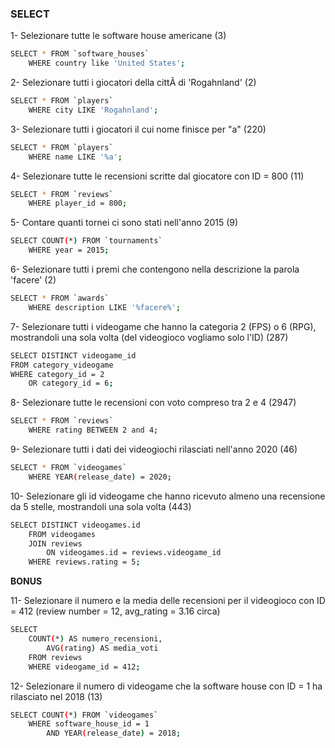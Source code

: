 

### SELECT

1- Selezionare tutte le software house americane (3)

```sh
SELECT * FROM `software_houses`
    WHERE country like 'United States';
```

2- Selezionare tutti i giocatori della cittÃ di 'Rogahnland' (2)

```sh
SELECT * FROM `players`
    WHERE city LIKE 'Rogahnland';
```

3- Selezionare tutti i giocatori il cui nome finisce per "a" (220)

```sh
SELECT * FROM `players`
    WHERE name LIKE '%a';
```

4- Selezionare tutte le recensioni scritte dal giocatore con ID = 800 (11)

```sh
SELECT * FROM `reviews`
    WHERE player_id = 800;
```

5- Contare quanti tornei ci sono stati nell'anno 2015 (9)

```sh
SELECT COUNT(*) FROM `tournaments`
    WHERE year = 2015;
```

6- Selezionare tutti i premi che contengono nella descrizione la parola 'facere' (2)

```sh
SELECT * FROM `awards`
    WHERE description LIKE '%facere%';
```

7- Selezionare tutti i videogame che hanno la categoria 2 (FPS) o 6 (RPG), mostrandoli una sola volta (del videogioco vogliamo solo l'ID) (287)

```sh
SELECT DISTINCT videogame_id
FROM category_videogame
WHERE category_id = 2
    OR category_id = 6;
```

8- Selezionare tutte le recensioni con voto compreso tra 2 e 4 (2947)

```sh
SELECT * FROM `reviews`
	WHERE rating BETWEEN 2 and 4;
```

9- Selezionare tutti i dati dei videogiochi rilasciati nell'anno 2020 (46)

```sh
SELECT * FROM `videogames`
    WHERE YEAR(release_date) = 2020;
```

10- Selezionare gli id videogame che hanno ricevuto almeno una recensione da 5 stelle, mostrandoli una sola volta (443)

```sh
SELECT DISTINCT videogames.id
    FROM videogames
    JOIN reviews
        ON videogames.id = reviews.videogame_id
    WHERE reviews.rating = 5;
```

**BONUS**

11- Selezionare il numero e la media delle recensioni per il videogioco con ID = 412 (review number = 12, avg_rating = 3.16 circa)

```sh
SELECT
    COUNT(*) AS numero_recensioni,
        AVG(rating) AS media_voti
	FROM reviews
	WHERE videogame_id = 412;
```

12- Selezionare il numero di videogame che la software house con ID = 1 ha rilasciato nel 2018 (13)

```sh
SELECT COUNT(*) FROM `videogames`
	WHERE software_house_id = 1
		AND YEAR(release_date) = 2018;
```


